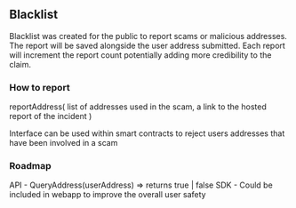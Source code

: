 ## Blacklist 

Blacklist was created for the public to report scams or malicious addresses. The report will be saved alongside the user address submitted. Each report will increment the report count potentially adding more credibility to the claim. 

### How to report

reportAddress(
    list of addresses used in the scam,
    a link to the hosted report of the incident
)


Interface can be used within smart contracts to reject users addresses that have been involved in a scam


### Roadmap

API - QueryAddress(userAddress) => returns true | false 
SDK - Could be included in webapp to improve the overall user safety
